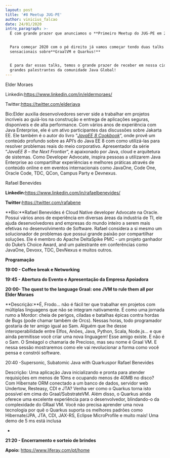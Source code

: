 ```yaml
---
layout: post
title: '#8 Meetup JUG-PE'
author: vinicius_falcao
date: 24/01/2020
intro_paragraph: >-
  É com grande prazer que anunciamos o **Primeiro Meetup do JUG-PE em 2020**


  Para começar 2020 com o pé direito já vamos começar tendo duas talks
  sensacionais sobre**GraalVM e Quarkus!**


  E para dar essas talks, temos o grande prazer de receber em nossa cidade dois
  grandes palestrantes da comunidade Java Global!
---
```



Elder Moraes

Linkedin:<https://www.linkedin.com/in/eldermoraes/>

Twitter:<https://twitter.com/elderjava>

Bio:Elder auxilia desenvolvedores server side a trabalhar em projetos incríveis ao guiá-los na construção e entrega de aplicações seguras, disponíveis e de alta performance. Com vários anos de experiência com Java Enterprise, ele é um ativo participantes das discussões sobre Jakarta EE. Ele também é o autor do livro “*[JavaEE 8 Cookbook](https://www.amazon.com/Java-Cookbook-applications-technology-development/dp/1788293037/ref=as_sl_pc_qf_sp_asin_til?tag=eldermoraes-20&linkCode=w00&linkId=614ff17213f06c9684800910c2b9f9fa&creativeASIN=1788293037)*“, onde provê um conteúdo profundo sobre as API’s do Java EE 8 com como utilizá-las para resolver problemas reais do meio corporativo. Apresentador da série “*JavaEE 8 – the Next Frontier*“, é apaixonado por Java, cloud e arquitetura de sistemas. Como Developer Advocate, inspira pessoas a utilizarem Java Enterprise ao compartilhar experiências e melhores práticas através de conteúdo online e em eventos internacionais como JavaOne, Code One, Oracle Code, TDC, QCon, Campus Party e Devnexus.



Rafael Benevides

**Linkedin:**<https://www.linkedin.com/in/rafaelbenevides/>

**Twitter:**<https://twitter.com/rafabene>

**Bio:**Rafael Benevides é Cloud Native developer Advocate na Oracle. Possui vários anos de experiência em diversas áreas da industria de TI, ele ajuda desenvolvedores and empresas do mundo inteiro a serem mais efetivas no desenvolvimento de Software. Rafael considera a si mesmo um solucionador de problemas que possui grande paixão por compartilhar soluções. Ele é membro do Apache DeltaSpike PMC - um projeto ganhador do Duke’s Choice Award, and um palestrante em conferências como JavaOne, Devoxx, TDC, DevNexus e muitos outros.



**Programação**

**19:00 - Coffee break e Networking**

**19:45 - Abertura do Evento e Apresentação da Empresa Apoiadora**

**20:00- The quest to the language Graal: one JVM to rule them all por Elder Moraes**

**Descrição:**É, Frodo... não é fácil ter que trabalhar em projetos com múltiplas linguagens que não se integram nativamente. É como uma jornada rumo a Mordor: cheia de perigos, ciladas e batalhas épicas contra hordas de Bugs (pode chamar também de Orcs). Nessas horas, todo programador gostaria de ter amigo igual ao Sam. Alguém que lhe desse interoperabilidade entre Elfos, Anões, Java, Python, Scala, Node.js... e que ainda permitisse você criar uma nova linguagem! Esse amigo existe. E não é o Sam. O Sméagol o chamaria de Precioso, mas seu nome é Graal VM. E nessa sessão mostraremos como ele vai revolucionar a forma como você pensa e constrói software.



20:40 -Supersonic, Subatomic Java with Quarkuspor Rafael Benevides

Descrição: Uma aplicação Java inicializando e pronta para atender requisições em menos de 10ms e ocupando menos de 40MB no disco? Com Hibernate ORM conectado a um banco de dados, servidor web Undertow, Resteasy, CDI e JTA? Venha ver como o Quarkus torna isto possível em cima do Graal/SubstrateVM. Além disso, o Quarkus ainda oferece uma excelente experiência para o desenvolvedor, blindando-o da complexidade do GRaal VM. Você não precisa aprender uma nova tecnologia por quê o Quarkus suporta os melhores padrões como Hibernate/JPA, JTA, CDI, JAX-RS, Eclipse MicroProfile e muito mais! Uma demo de 5 ms está inclusa

*

**21:20 - Encerramento e sorteio de brindes**



**Apoio:** <https://www.liferay.com/pt/home>
